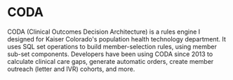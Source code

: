 # CODA
CODA (Clinical Outcomes Decision Architecture) is a rules engine I designed for Kaiser Colorado's population health technology department. It uses SQL set operations to build member-selection rules, using member sub-set components. Developers have been using CODA since 2013 to calculate clinical care gaps, generate automatic orders, create member outreach (letter and IVR) cohorts, and more.
